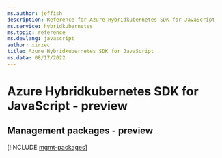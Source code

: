 ```yaml
---
ms.author: jeffish
description: Reference for Azure Hybridkubernetes SDK for JavaScript
ms.service: hybridkubernetes
ms.topic: reference
ms.devlang: javascript
author: xirzec
title: Azure Hybridkubernetes SDK for JavaScript
ms.data: 08/17/2022
---
```

# Azure Hybridkubernetes SDK for JavaScript - preview

## Management packages - preview
[!INCLUDE [mgmt-packages](hybridkubernetes-mgmt-index.md)]
